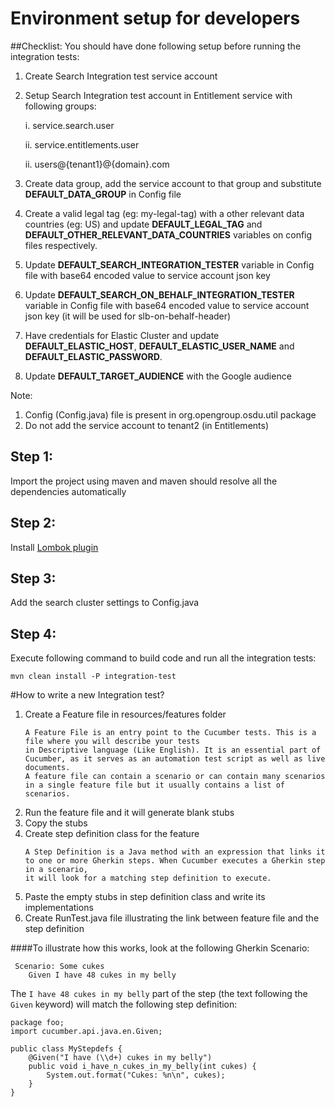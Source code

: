 # Environment setup for developers

##Checklist: You should have done following setup before running the integration tests:
1) Create Search Integration test service account
2) Setup Search Integration test account in Entitlement service with following groups:

    i. service.search.user
    
    ii. service.entitlements.user
    
    ii. users@{tenant1}@{domain}.com
3) Create data group, add the service account to that group and substitute **DEFAULT_DATA_GROUP** in Config file
4) Create a valid legal tag (eg: my-legal-tag) with a other relevant data countries (eg: US) and update **DEFAULT_LEGAL_TAG** and **DEFAULT_OTHER_RELEVANT_DATA_COUNTRIES** variables on config files respectively.
5) Update **DEFAULT_SEARCH_INTEGRATION_TESTER** variable in Config file with base64 encoded value to service account json key
6) Update **DEFAULT_SEARCH_ON_BEHALF_INTEGRATION_TESTER** variable in Config file with base64 encoded value to service account json key (it will be used for slb-on-behalf-header)
7) Have credentials for Elastic Cluster and update **DEFAULT_ELASTIC_HOST**, **DEFAULT_ELASTIC_USER_NAME** and **DEFAULT_ELASTIC_PASSWORD**.
8) Update **DEFAULT_TARGET_AUDIENCE** with the Google audience

Note: 
1) Config (Config.java) file is present in org.opengroup.osdu.util package
2) Do not add the service account to tenant2 (in Entitlements)

## Step 1:
Import the project using maven and maven should resolve all the dependencies automatically

## Step 2:
Install [Lombok plugin](https://projectlombok.org/setup/intellij)

## Step 3:
Add the search cluster settings to Config.java
 
## Step 4:
Execute following command to build code and run all the integration tests:
```
mvn clean install -P integration-test
```

#How to write a new Integration test?
1) Create a Feature file in resources/features folder
    ```
    A Feature File is an entry point to the Cucumber tests. This is a file where you will describe your tests 
    in Descriptive language (Like English). It is an essential part of Cucumber, as it serves as an automation test script as well as live documents. 
    A feature file can contain a scenario or can contain many scenarios in a single feature file but it usually contains a list of scenarios.
    ```
2) Run the feature file and it will generate blank stubs
3) Copy the stubs
4) Create step definition class for the feature
    ```
    A Step Definition is a Java method with an expression that links it to one or more Gherkin steps. When Cucumber executes a Gherkin step in a scenario, 
    it will look for a matching step definition to execute.
    ```
5) Paste the empty stubs in step definition class and write its implementations
6) Create RunTest.java file illustrating the link between feature file and the step definition

####To illustrate how this works, look at the following Gherkin Scenario:

```
 Scenario: Some cukes
    Given I have 48 cukes in my belly
```

The `I have 48 cukes in my belly` part of the step (the text following the `Given` keyword) will match the following step definition:

```
package foo;
import cucumber.api.java.en.Given;

public class MyStepdefs {
    @Given("I have (\\d+) cukes in my belly")
    public void i_have_n_cukes_in_my_belly(int cukes) {
        System.out.format("Cukes: %n\n", cukes);
    }
}
```
